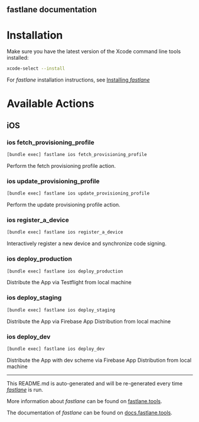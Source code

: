 fastlane documentation
----

# Installation

Make sure you have the latest version of the Xcode command line tools installed:

```sh
xcode-select --install
```

For _fastlane_ installation instructions, see [Installing _fastlane_](https://docs.fastlane.tools/#installing-fastlane)

# Available Actions

## iOS

### ios fetch_provisioning_profile

```sh
[bundle exec] fastlane ios fetch_provisioning_profile
```

Perform the fetch provisioning profile action.

### ios update_provisioning_profile

```sh
[bundle exec] fastlane ios update_provisioning_profile
```

Perform the update provisioning profile action.

### ios register_a_device

```sh
[bundle exec] fastlane ios register_a_device
```

Interactively register a new device and synchronize code signing.

### ios deploy_production

```sh
[bundle exec] fastlane ios deploy_production
```

Distribute the App via Testflight from local machine

### ios deploy_staging

```sh
[bundle exec] fastlane ios deploy_staging
```

Distribute the App via Firebase App Distribution from local machine

### ios deploy_dev

```sh
[bundle exec] fastlane ios deploy_dev
```

Distribute the App with dev scheme via Firebase App Distribution from local machine

----

This README.md is auto-generated and will be re-generated every time [_fastlane_](https://fastlane.tools) is run.

More information about _fastlane_ can be found on [fastlane.tools](https://fastlane.tools).

The documentation of _fastlane_ can be found on [docs.fastlane.tools](https://docs.fastlane.tools).
